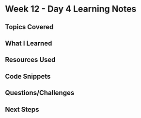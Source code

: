 # Week 12 - Day 4 Learning Notes

## Topics Covered

## What I Learned

## Resources Used

## Code Snippets

## Questions/Challenges

## Next Steps
